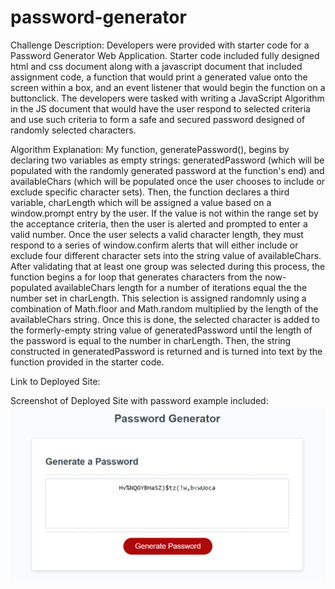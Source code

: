 # password-generator
Challenge Description: Developers were provided with starter code for a Password Generator Web Application. Starter code included fully designed html and css document along with a javascript document that included assignment code, a function that would print a generated value onto the screen within a box, and an event listener that would begin the function on a buttonclick. The developers were tasked with writing a JavaScript Algorithm in the JS document that would have the user respond to selected criteria and use such criteria to form a safe and secured password designed of randomly selected characters.

Algorithm Explanation: My function, generatePassword(), begins by declaring two variables as empty strings: generatedPassword (which will be populated with the randomly generated password at the function's end) and availableChars (which will be populated once the user chooses to include or exclude specific character sets). Then, the function declares a third variable, charLength which will be assigned a value based on a window.prompt entry by the user. If the value is not within the range set by the acceptance criteria, then the user is alerted and prompted to enter a valid number. Once the user selects a valid character length, they must respond to a series of window.confirm alerts that will either include or exclude four different character sets into the string value of availableChars. After validating that at least one group was selected during this process, the function begins a for loop that generates characters from the now-populated availableChars length for a number of iterations equal the the number set in charLength. This selection is assigned randomnly using a combination of Math.floor and Math.random multiplied by the length of the availableChars string. Once this is done, the selected character is added to the formerly-empty string value of generatedPassword until the length of the password is equal to the number in charLength. Then, the string constructed in generatedPassword is returned and is turned into text by the function provided in the starter code.

Link to Deployed Site:

Screenshot of Deployed Site with password example included:
![Screenshot](./assets/images/screenshot.png)